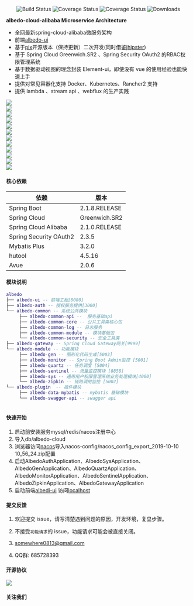  <p align="center">
  <img src="https://img.shields.io/badge/Avue-2.0.6-green.svg" alt="Build Status">
   <img src="https://img.shields.io/badge/Spring%20Cloud-Greenwich.SR2-blue.svg" alt="Coverage Status">
   <img src="https://img.shields.io/badge/Spring%20Cloud%20Alibaba-2.1.0.RELEASE-blue.svg" alt="Coverage Status">
   <img src="https://img.shields.io/badge/Spring%20Boot-2.1.8.RELEASE-blue.svg" alt="Downloads">
 </p>  
 
**albedo-cloud-alibaba Microservice Architecture**
- 全网最新spring-cloud-alibaba微服务架构
- 前端<a href="https://github.com/somowhere/albedo-ui" target="_blank">albedo-ui </a>
- 基于<a href="https://gitee.com/log4j/pig" target="_blank">pix</a>开源版本（保持更新）二次开发(同时借鉴<a href="https://www.jhipster.tech/" target="_blank">jhipster</a>)
- 基于 Spring Cloud Greenwich.SR2 、Spring Security OAuth2 的RBAC权限管理系统  
- 基于数据驱动视图的理念封装 Element-ui，即使没有 vue 的使用经验也能快速上手  
- 提供对常见容器化支持 Docker、Kubernetes、Rancher2 支持  
- 提供 lambda 、stream api 、webflux 的生产实践   

    

![](https://raw.githubusercontent.com/somowhere/albedo-source/master/albedo-cloud/Snipaste_2019-10-10_10-20-37.png)   
![](https://raw.githubusercontent.com/somowhere/albedo-source/master/albedo-cloud/Snipaste_2019-10-10_10-21-13.png)   
![](https://raw.githubusercontent.com/somowhere/albedo-source/master/albedo-cloud/Snipaste_2019-10-10_10-22-00.png)   
![](https://raw.githubusercontent.com/somowhere/albedo-source/master/albedo-cloud/Snipaste_2019-10-10_10-22-14.png)   
![](https://raw.githubusercontent.com/somowhere/albedo-source/master/albedo-cloud/Snipaste_2019-10-10_10-22-36.png)   
![](https://raw.githubusercontent.com/somowhere/albedo-source/master/albedo-cloud/Snipaste_2019-10-10_10-22-57.png)   
![](https://raw.githubusercontent.com/somowhere/albedo-source/master/albedo-cloud/Snipaste_2019-10-10_10-23-22.png)   
![](https://raw.githubusercontent.com/somowhere/albedo-source/master/albedo-cloud/Snipaste_2019-10-10_10-23-35.png)   
![](https://raw.githubusercontent.com/somowhere/albedo-source/master/albedo-cloud/Snipaste_2019-10-10_10-24-07.png)   
![](https://raw.githubusercontent.com/somowhere/albedo-source/master/albedo-cloud/Snipaste_2019-10-10_10-24-21.png)   
![](https://raw.githubusercontent.com/somowhere/albedo-source/master/albedo-cloud/Snipaste_2019-10-10_10-24-41.png)   
![](https://raw.githubusercontent.com/somowhere/albedo-source/master/albedo-cloud/Snipaste_2019-10-10_10-24-54.png)   

#### 核心依赖 


依赖 | 版本
---|---
Spring Boot |  2.1.8.RELEASE  
Spring Cloud | Greenwich.SR2   
Spring Cloud Alibaba | 2.1.0.RELEASE
Spring Security OAuth2 | 2.3.5
Mybatis Plus | 3.2.0
hutool | 4.5.16
Avue | 2.0.6
   


#### 模块说明
```lua
albedo
├── albedo-ui -- 前端工程[8080]
├── albedo-auth -- 授权服务提供[3000]
└── albedo-common -- 系统公共模块 
     ├── albedo-common-api --  服务基础api
     ├── albedo-common-core -- 公共工具类核心包
     ├── albedo-common-log -- 日志服务
     ├── albedo-common-module -- 模块基础包
     └── albedo-common-security -- 安全工具类
├── albedo-gateway -- Spring Cloud Gateway网关[9999]
└── albedo-module -- 功能模块
     ├── albedo-gen -- 图形化代码生成[5003]
     ├── albedo-monitor -- Spring Boot Admin监控 [5001]
     ├── albedo-quartz -- 任务调度 [5004]
     ├── albedo-sentinel -- 流量监控模块 [8858]
     ├── albedo-sys -- 通用用户权限管理系统业务处理模块[4000]
     └── albedo-zipkin -- 链路调用监控 [5002]
└── albedo-plugin  -- 插件模块 
     ├── albedo-data-mybatis -- mybatis 基础模块
     └── albedo-swagger-api -- swagger api
	 
```

#### 快速开始

1. 启动前安装服务mysql/redis/nacos注册中心
2. 导入db/albedo-cloud
3. 浏览器访问[nacos](http://localhost:8848)导入nacos-config/nacos_config_export_2019-10-10 10_56_24.zip配置
4. 启动AlbedoAuthApplication、AlbedoSysApplication、AlbedoGenApplication、AlbedoQuartzApplication、AlbedoMonitorApplication、AlbedoSentinelApplication、AlbedoZipkinApplication、AlbedoGatewayApplication
5. 启动前端[albedi-ui](https://github.com/somowhere/albedo-ui) 访问[localhost](http://localhost:4000)

#### 提交反馈

1. 欢迎提交 issue，请写清楚遇到问题的原因，开发环境，复显步骤。

2. 不接受`功能请求`的 issue，功能请求可能会被直接关闭。  

3. <a href="mailto:somewhere0813@gmail.com">somewhere0813@gmail.com</a>    

4. QQ群: 685728393 

#### 开源协议


![](https://images.gitee.com/uploads/images/2019/0330/065147_e07bc645_410595.png)


#### 关注我们

